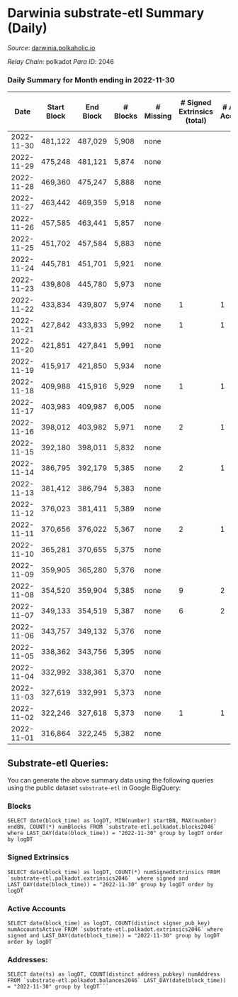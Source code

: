 # Darwinia substrate-etl Summary (Daily)

_Source_: [darwinia.polkaholic.io](https://darwinia.polkaholic.io)

*Relay Chain*: polkadot
*Para ID*: 2046



### Daily Summary for Month ending in 2022-11-30


| Date | Start Block | End Block | # Blocks | # Missing | # Signed Extrinsics (total) | # Active Accounts | # Addresses with Balances | # Events | # Transfers | # XCM Transfers In | # XCM Transfers Out |
| ---- | ----------- | --------- | -------- | --------- | --------------------------- | ----------------- | ------------------------- | -------- | ----------- | ------------------ | ------------------- |
| 2022-11-30 | 481,122 | 487,029 | 5,908 | none  |  |  | 21 | 11,819 |   |   |   |
| 2022-11-29 | 475,248 | 481,121 | 5,874 | none  |  |  | 21 | 11,751 |   |   |   |
| 2022-11-28 | 469,360 | 475,247 | 5,888 | none  |  |  | 21 | 11,780 |   |   |   |
| 2022-11-27 | 463,442 | 469,359 | 5,918 | none  |  |  | 21 | 11,839 |   |   |   |
| 2022-11-26 | 457,585 | 463,441 | 5,857 | none  |  |  |  | 11,717 |   |   |   |
| 2022-11-25 | 451,702 | 457,584 | 5,883 | none  |  |  | 21 | 11,770 |   |   |   |
| 2022-11-24 | 445,781 | 451,701 | 5,921 | none  |  |  | 21 | 11,845 |   |   |   |
| 2022-11-23 | 439,808 | 445,780 | 5,973 | none  |  |  | 21 | 11,949 |   |   |   |
| 2022-11-22 | 433,834 | 439,807 | 5,974 | none  | 1 | 1 |  | 12,021 | 61  | 1  | 1  |
| 2022-11-21 | 427,842 | 433,833 | 5,992 | none  | 1 | 1 | 21 | 12,058 | 61  | 1  | 1  |
| 2022-11-20 | 421,851 | 427,841 | 5,991 | none  |  |  | 21 | 11,988 |   | 1  |   |
| 2022-11-19 | 415,917 | 421,850 | 5,934 | none  |  |  |  | 11,874 |   | 1  |   |
| 2022-11-18 | 409,988 | 415,916 | 5,929 | none  | 1 | 1 | 21 | 11,868 |   |   |   |
| 2022-11-17 | 403,983 | 409,987 | 6,005 | none  |  |  |  | 12,013 |   |   |   |
| 2022-11-16 | 398,012 | 403,982 | 5,971 | none  | 2 | 1 |  | 12,085 | 122  | 2  | 2  |
| 2022-11-15 | 392,180 | 398,011 | 5,832 | none  |  |  |  | 11,668 |   |   |   |
| 2022-11-14 | 386,795 | 392,179 | 5,385 | none  | 2 | 1 |  | 10,913 | 122  | 2  | 2  |
| 2022-11-13 | 381,412 | 386,794 | 5,383 | none  |  |  | 21 | 10,769 |   |   |   |
| 2022-11-12 | 376,023 | 381,411 | 5,389 | none  |  |  |  | 10,781 |   |   |   |
| 2022-11-11 | 370,656 | 376,022 | 5,367 | none  | 2 | 1 |  | 10,877 | 122  | 2  | 2  |
| 2022-11-10 | 365,281 | 370,655 | 5,375 | none  |  |  |  | 10,753 |   |   |   |
| 2022-11-09 | 359,905 | 365,280 | 5,376 | none  |  |  |  | 10,755 |   |   |   |
| 2022-11-08 | 354,520 | 359,904 | 5,385 | none  | 9 | 2 | 21 | 11,136 | 326  |   |   |
| 2022-11-07 | 349,133 | 354,519 | 5,387 | none  | 6 | 2 |  | 11,011 | 209  |   |   |
| 2022-11-06 | 343,757 | 349,132 | 5,376 | none  |  |  |  | 10,755 |   |   |   |
| 2022-11-05 | 338,362 | 343,756 | 5,395 | none  |  |  | 21 | 10,793 |   |   |   |
| 2022-11-04 | 332,992 | 338,361 | 5,370 | none  |  |  | 21 | 10,743 |   |   |   |
| 2022-11-03 | 327,619 | 332,991 | 5,373 | none  |  |  |  | 10,748 |   |   |   |
| 2022-11-02 | 322,246 | 327,618 | 5,373 | none  | 1 | 1 | 21 | 10,823 | 61  | 1  | 1  |
| 2022-11-01 | 316,864 | 322,245 | 5,382 | none  |  |  | 21 | 10,767 |   |   |   |

## Substrate-etl Queries:
You can generate the above summary data using the following queries using the public dataset `substrate-etl` in Google BigQuery:


### Blocks
```
SELECT date(block_time) as logDT, MIN(number) startBN, MAX(number) endBN, COUNT(*) numBlocks FROM `substrate-etl.polkadot.blocks2046`  where LAST_DAY(date(block_time)) = "2022-11-30" group by logDT order by logDT
```


### Signed Extrinsics
```
SELECT date(block_time) as logDT, COUNT(*) numSignedExtrinsics FROM `substrate-etl.polkadot.extrinsics2046`  where signed and LAST_DAY(date(block_time)) = "2022-11-30" group by logDT order by logDT
```


### Active Accounts
```
SELECT date(block_time) as logDT, COUNT(distinct signer_pub_key) numAccountsActive FROM `substrate-etl.polkadot.extrinsics2046` where signed and LAST_DAY(date(block_time)) = "2022-11-30" group by logDT order by logDT
```


### Addresses:
```
SELECT date(ts) as logDT, COUNT(distinct address_pubkey) numAddress FROM `substrate-etl.polkadot.balances2046` LAST_DAY(date(block_time)) = "2022-11-30" group by logDT```

